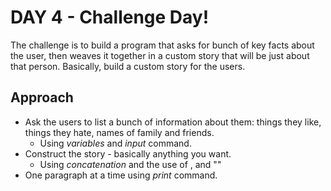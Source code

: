# DAY 4 - Challenge Day!
The challenge is to build a program that asks for bunch of key facts about the user, then weaves it together in a custom story that will be just about that person. Basically, build a custom story for the users.
## Approach
- Ask the users to list a bunch of information about them: things they like, things they  hate, names of family and friends.
    - Using _variables_ and _input_ command.
- Construct the story - basically anything you want.
    - Using _concatenation_ and the use of , and ""
- One paragraph at a time using _print_ command.
